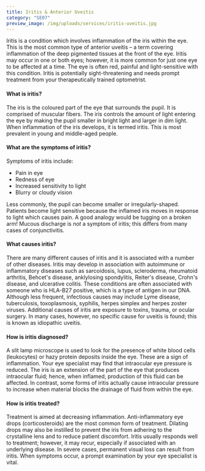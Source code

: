 ```yaml
---
title: Iritis & Anterior Uveitis
category: "SE07"
preview_image: /img/uploads/services/iritis-uveitis.jpg
---
```

<div class="employee-heading">
<p>Iritis is a condition which involves inflammation of the iris within the eye. This is the most common type of anterior uveitis – a term covering inflammation of the deep pigmented tissues at the front of the eye. Iritis may occur in one or both eyes; however, it is more common for just one eye to be affected at a time. The eye is often red, painful and light-sensitive with this condition. Iritis is potentially sight-threatening and needs prompt treatment from your therapeutically trained optometrist.</p>
</div>

#### What is iritis?

The iris is the coloured part of the eye that surrounds the pupil. It is comprised of muscular fibers. The iris controls the amount of light entering the eye by making the pupil smaller in bright light and larger in dim light. When inflammation of the iris develops, it is termed iritis. This is most prevalent in young and middle-aged people. 

#### What are the symptoms of iritis?

Symptoms of iritis include:

* Pain in eye
* Redness of eye
* Increased sensitivity to light
* Blurry or cloudy vision

Less commonly, the pupil can become smaller or irregularly-shaped. Patients become light sensitive because the inflamed iris moves in response to light which causes pain. A good analogy would be tugging on a broken arm! Mucous discharge is <i>not</i> a symptom of iritis; this differs from many cases of conjunctivitis.

#### What causes iritis?

There are many different causes of iritis and it is associated with a number of other diseases. Iritis may develop in association with autoimmune or inflammatory diseases such as sarcoidosis, lupus, scleroderma, rheumatoid arthritis, Behcet's disease, anklylosing spondylitis, Reiter's disease, Crohn's disease, and ulcerative colitis. These conditions are often associated with someone who is HLA-B27 positive, which is a type of antigen in our DNA. Although less frequent, infectious causes may include Lyme disease, tuberculosis, toxoplasmosis, syphilis, herpes simplex and herpes zoster viruses. Additional causes of iritis are exposure to toxins, trauma, or ocular surgery. In many cases, however, no specific cause for uveitis is found; this is known as idiopathic uveitis.

#### How is iritis diagnosed?

A slit lamp microscope is used to look for the presence of white blood cells (leukocytes) or hazy protein deposits inside the eye. These are a sign of inflammation. Your eye specialist may find that intraocular eye pressure is reduced. The iris is an extension of the part of the eye that produces intraocular fluid; hence, when inflamed, production of this fluid can be affected. In contrast, some forms of iritis actually cause intraocular pressure to increase when material blocks the drainage of fluid from within the eye. 

#### How is iritis treated?

Treatment is aimed at decreasing inflammation. Anti-inflammatory eye drops (corticosteroids) are the most common form of treatment. Dilating drops may also be instilled to prevent the iris from adhering to the crystalline lens and to reduce patient discomfort. Iritis usually responds well to treatment; however, it may recur, especially if associated with an underlying disease. In severe cases, permanent visual loss can result from iritis. When symptoms occur, a prompt examination by your eye specialist is vital.
